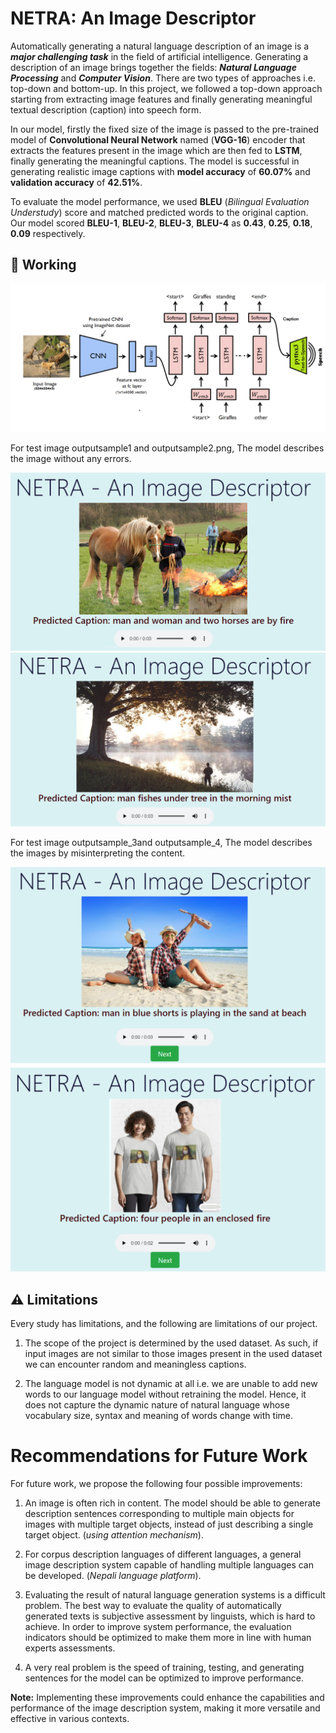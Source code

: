 # NETRA: An Image Descriptor



Automatically generating a natural language description of an image is a ***major challenging task*** in the field of artificial intelligence. Generating a description of an image brings together the fields: ***Natural Language Processing*** and ***Computer Vision***. There are two types of approaches i.e. top-down and bottom-up. In this project, we followed a top-down approach starting from extracting image features and finally generating meaningful textual description (caption) into speech form. 

In our model, firstly the fixed size of the image is passed to the pre-trained model of **Convolutional Neural Network** named (**VGG-16**) encoder that extracts the features present in the image which are then fed to **LSTM**, finally generating the meaningful captions. The model is successful in generating realistic image captions with **model accuracy** of **60.07%** and **validation accuracy** of **42.51%**.

To evaluate the model performance, we used **BLEU** (*Bilingual Evaluation Understudy*) score and matched predicted words to the original caption. Our model scored **BLEU-1**, **BLEU-2**, **BLEU-3**, **BLEU-4** as **0.43**, **0.25**, **0.18**, **0.09** respectively.

## :rocket: Working
![outputsample_1](./working.png)

For test image outputsample1 and outputsample2.png, The model describes the image without any errors.

![outputsample_1](./output_sample_1.png)
![outputsample_2](./output_sample_2.png)

For test image outputsample_3and outputsample_4, The model describes the images by misinterpreting the content.

![outputsample_3](./output_sample_3.png)
![outputsample_4](./output_sample_4.png)

## :warning: Limitations

Every study has limitations, and the following are limitations of our project.

1. The scope of the project is determined by the used dataset. As such, if input images are not similar to those images present in the used dataset we can encounter random and meaningless captions.

2. The language model is not dynamic at all i.e. we are unable to add new words to our language model without retraining the model. Hence, it does not capture the dynamic nature of natural language whose vocabulary size, syntax and meaning of words change with time.

# Recommendations for Future Work

For future work, we propose the following four possible improvements:

1. An image is often rich in content. The model should be able to generate description sentences corresponding to multiple main objects for images with multiple target objects, instead of just describing a single target object. (*using attention mechanism*).

2. For corpus description languages of different languages, a general image description system capable of handling multiple languages can be developed. (*Nepali language platform*).

3. Evaluating the result of natural language generation systems is a difficult problem. The best way to evaluate the quality of automatically generated texts is subjective assessment by linguists, which is hard to achieve. In order to improve system performance, the evaluation indicators should be optimized to make them more in line with human experts assessments.

4. A very real problem is the speed of training, testing, and generating sentences for the model can be optimized to improve performance.

**Note:** Implementing these improvements could enhance the capabilities and performance of the image description system, making it more versatile and effective in various contexts.

